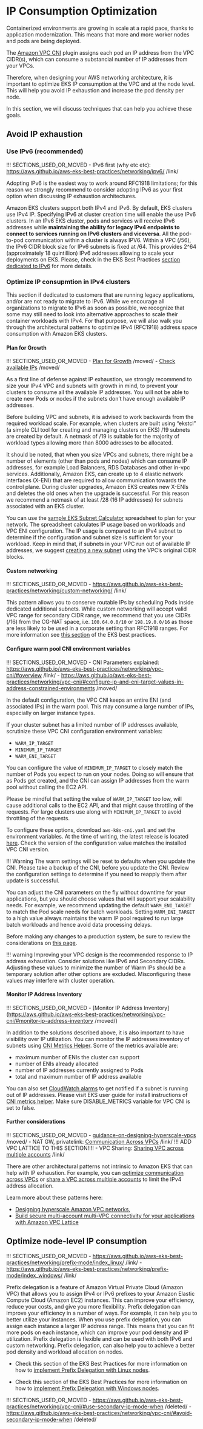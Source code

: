 # IP Consumption Optimization

Containerized environments are growing in scale at a rapid pace, thanks to application modernization. This means that more and more worker nodes and pods are being deployed.

The [Amazon VPC CNI](https://aws.github.io/aws-eks-best-practices/networking/vpc-cni/) plugin assigns each pod an IP address from the VPC CIDR(s), which can consume a substancial number of IP addresses from your VPCs.

Therefore, when designing your AWS networking architecture, it is important to optimize EKS IP consumption at the VPC and at the node level. This will help you avoid IP exhaustion and increase the pod density per node.

In this section, we will discuss techniques that can help you achieve these goals.

## Avoid IP exhaustion

### Use IPv6 (recommended)

!!! SECTIONS_USED_OR_MOVED
    - IPv6 first (why etc etc): https://aws.github.io/aws-eks-best-practices/networking/ipv6/ /link/

Adopting IPv6 is the easiest way to work around RFC1918 limitations; for this reason we strongly recommend to consider adopting IPv6 as your first option when discussing IP exhaustion architectures. 

Amazon EKS clusters support both IPv4 and IPv6. By default, EKS clusters use IPv4 IP. Specifying IPv6 at cluster creation time will enable the use IPv6 clusters. In an IPv6 EKS cluster, pods and services will receive IPv6 addresses while **maintaining the ability for legacy IPv4 endpoints to connect to services running on IPv6 clusters and viceversa**. All the pod-to-pod communication within a cluster is always IPV6. Within a VPC (/56), the IPv6 CIDR block size for IPv6 subnets is fixed at /64. This provides 2^64 (approximately 18 quintillion) IPv6 addresses allowing to scale your deployments on EKS. Please, check in the EKS Best Practices [section dedicated to IPv6](https://aws.github.io/aws-eks-best-practices/networking/ipv6/) for more details.

### Optimize IP consupmtion in IPv4 clusters

This section if dedicated to customers that are running legacy applications, and/or are not ready to migrate to IPv6. While we encourage all organizations to migrate to IPv6 as soon as possible, we recognize that some may still need to look into alternative approaches to scale their container workloads with IPv4. For that purpose, we will also walk you through the architectural patterns to optimize IPv4 (RFC1918) address space consumption with Amazon EKS clusters.

#### Plan for Growth

!!! SECTIONS_USED_OR_MOVED
    - [Plan for Growth](https://aws.github.io/aws-eks-best-practices/networking/vpc-cni/#plan-for-growth) /moved/
    - [Check available IPs](https://aws.github.io/aws-eks-best-practices/networking/subnets/#check-available-ips) /moved/

As a first line of defense against IP exhaustion, we strongly recommend to size your IPv4 VPC and subnets with growth in mind, to prevent your clusters to consume all the available IP addresses. You will not be able to create new Pods or nodes if the subnets don’t have enough available IP addresses. 

Before building VPC and subnets, it is advised to work backwards from the required workload scale. For example, when clusters are built using “ekstcl” (a simple CLI tool for creating and managing clusters on EKS) /19 subnets are created by default. A netmask of /19 is suitable for the majority of workload types allowing more than 8000 adresses to be allocated.

It should be noted, that when you size VPCs and subnets, there might be a number of elements (other than pods and nodes) which can consume IP addresses, for example Load Balancers, RDS Databases and other in-vpc services. 
Additionally, Amazon EKS, can create up to 4 elastic network interfaces (X-ENI) that are required to allow communication towards the control plane. During cluster upgrades, Amazon EKS creates new X-ENIs and deletes the old ones when the upgrade is successful. For this reason we recommend a netmask of at least /28 (16 IP addresses) for subnets associated with an EKS cluster. 


You can use the [sample EKS Subnet Calculator](../subnet-calc/subnet-calc.xlsx) spreadsheet to plan for your network. The spreadsheet calculates IP usage based on workloads and VPC ENI configuration. The IP usage is compared to an IPv4 subnet to determine if the configuration and subnet size is sufficient for your workload. Keep in mind that, if subnets in your VPC run out of available IP addresses, we suggest [creating a new subnet](https://docs.aws.amazon.com/vpc/latest/userguide/working-with-subnets.html#create-subnets) using the VPC’s original CIDR blocks.

#### Custom networking 

!!! SECTIONS_USED_OR_MOVED
    - https://aws.github.io/aws-eks-best-practices/networking/custom-networking/ /link/

This pattern allows you to conserve routable IPs by scheduling Pods inside dedicated additional subnets. 
While custom networking will accept valid VPC range for secondary CIDR range, we recommend that you use CIDRs (/16) from the CG-NAT space, i.e. `100.64.0.0/10` or `198.19.0.0/16` as those are less likely to be used in a corporate setting than RFC1918 ranges. For more information see [this section](https://aws.github.io/aws-eks-best-practices/networking/custom-networking/) of the EKS best practices.

#### Configure warm pool CNI environment variables

!!! SECTIONS_USED_OR_MOVED
    - CNI Parameters explained: https://aws.github.io/aws-eks-best-practices/networking/vpc-cni/#overview /link/
    - https://aws.github.io/aws-eks-best-practices/networking/vpc-cni/#configure-ip-and-eni-target-values-in-address-constrained-environments /moved/

In the default configuration, the VPC CNI keeps an entire ENI (and associated IPs) in the warm pool. This may consume a large number of IPs, especially on larger instance types.

If your cluster subnet has a limited number of IP addresses available, scrutinize these VPC CNI configuration environment variables:

* `WARM_IP_TARGET`
* `MINIMUM_IP_TARGET`
* `WARM_ENI_TARGET`

You can configure the value of `MINIMUM_IP_TARGET` to closely match the number of Pods you expect to run on your nodes. Doing so will ensure that as Pods get created, and the CNI can assign IP addresses from the warm pool without calling the EC2 API.

Please be mindful that setting the value of `WARM_IP_TARGET` too low, will cause additional calls to the EC2 API, and that might cause throttling of the requests. For large clusters use along with `MINIMUM_IP_TARGET` to avoid throttling of the requests.

To configure these options, download `aws-k8s-cni.yaml` and set the environment variables. At the time of writing, the latest release is located [here](https://github.com/aws/amazon-vpc-cni-k8s/blob/master/config/master/aws-k8s-cni.yaml). Check the version of the configuration value matches the installed VPC CNI version.

!!! Warning
    The warm settings will be reset to defaults when you update the CNI. Please take a backup of the CNI, before you update the CNI. Review the configuration settings to determine if you need to reapply them after update is successful.

You can adjust the CNI parameters on the fly without downtime for your applications, but you should choose values that will support your scalability needs. For example, we recommend updating the default `WARM_ENI_TARGET` to match the Pod scale needs for batch workloads. Setting `WARM_ENI_TARGET` to a high value always maintains the warm IP pool required to run large batch workloads and hence avoid data processing delays. 

Before making any changes to a production system, be sure to review the considerations on [this page](https://github.com/aws/amazon-vpc-cni-k8s/blob/master/docs/eni-and-ip-target.md). 

!!! warning
    Improving your VPC design is the recommended response to IP address exhaustion. Consider solutions like IPv6 and Secondary CIDRs. Adjusting these values to minimize the number of Warm IPs should be a temporary solution after other options are excluded. Misconfiguring these values may interfere with cluster operation.

#### Monitor IP Address Inventory

!!! SECTIONS_USED_OR_MOVED
    - [Monitor IP Address Inventory](https://aws.github.io/aws-eks-best-practices/networking/vpc-cni/#monitor-ip-address-inventory /moved/)

In addition to the solutions described above, it is also important to have visibility over IP utilization. You can monitor the IP addresses inventory of subnets using [CNI Metrics Helper](https://docs.aws.amazon.com/eks/latest/userguide/cni-metrics-helper.html). Some of the metrics available are:

* maximum number of ENIs the cluster can support
* number of ENIs already allocated
* number of IP addresses currently assigned to Pods
* total and maximum number of IP address available

You can also set [CloudWatch alarms](https://docs.aws.amazon.com/AmazonCloudWatch/latest/monitoring/AlarmThatSendsEmail.html) to get notified if a subnet is running out of IP addresses. Please visit EKS user guide for install instructions of [CNI metrics helper](https://docs.aws.amazon.com/eks/latest/userguide/cni-metrics-helper.html). Make sure DISABLE_METRICS variable for VPC CNI is set to false.

#### Further considerations

!!! SECTIONS_USED_OR_MOVED
    - [guidance-on-designing-hyperscale-vpcs](https://aws.github.io/aws-eks-best-practices/networking/subnets/#guidance-on-designing-hyperscale-vpcs) /moved/
    - NAT GW, privatelink: [Communication Across VPCs](https://aws.github.io/aws-eks-best-practices/networking/subnets/#communication-across-vpcs) /link/ !!! ADD VPC LATTICE TO THIS SECTION!!!!
    - VPC Sharing: [Sharing VPC across multiple accounts](https://aws.github.io/aws-eks-best-practices/networking/subnets/#sharing-vpc-across-multiple-accounts) /link/

There are other architectural patterns not intrinsic to Amazon EKS that can help with IP exhaustion. For example, you can [optimize communication across VPCs](https://aws.github.io/aws-eks-best-practices/networking/subnets/#communication-across-vpcs) or [share a VPC across multiple accounts](https://aws.github.io/aws-eks-best-practices/networking/subnets/#sharing-vpc-across-multiple-accounts) to limit the IPv4 address allocation. 

Learn more about these patterns here:
- [Designing hyperscale Amazon VPC networks](https://aws.amazon.com/blogs/networking-and-content-delivery/designing-hyperscale-amazon-vpc-networks/),
- [Build secure multi-account multi-VPC connectivity for your applications with Amazon VPC Lattice](https://aws.amazon.com/blogs/networking-and-content-delivery/build-secure-multi-account-multi-vpc-connectivity-for-your-applications-with-amazon-vpc-lattice/)






## Optimize node-level IP consumption

!!! SECTIONS_USED_OR_MOVED
    - https://aws.github.io/aws-eks-best-practices/networking/prefix-mode/index_linux/ /link/
    - https://aws.github.io/aws-eks-best-practices/networking/prefix-mode/index_windows/ /link/

Prefix delegation is a feature of Amazon Virtual Private Cloud (Amazon VPC) that allows you to assign IPv4 or IPv6 prefixes to your Amazon Elastic Compute Cloud (Amazon EC2) instances. This can improve your efficiency, reduce your costs, and give you more flexibility. Prefix delegation can improve your efficiency in a number of ways. For example, it can help you to better utilize your instances. When you use prefix delegation, you can assign each instance a larger IP address range. This means that you can fit more pods on each instance, which can improve your pod density and IP utilization. Prefix delegation is flexible and can be used with both IPv6 and custom networking. Prefix delegation, can also help you to achieve a better pod density and workload allocation on nodes. 

- Check this section of the EKS Best Practices for more information on how to [implement Prefix Delegation with Linux nodes](https://aws.github.io/aws-eks-best-practices/networking/prefix-mode/index_linux/). 

- Check this section of the EKS Best Practices for more information on how to [implement Prefix Delegation with Windows nodes](https://aws.github.io/aws-eks-best-practices/networking/prefix-mode/index_windows/). 

!!! SECTIONS_USED_OR_MOVED
    - https://aws.github.io/aws-eks-best-practices/networking/vpc-cni/#use-secondary-ip-mode-when /deleted/
    - https://aws.github.io/aws-eks-best-practices/networking/vpc-cni/#avoid-secondary-ip-mode-when /deleted/



